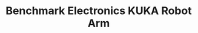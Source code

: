 ---
cover: "../Visuals/Benchmark-Kuka/stock_image.jpg"
coverAlt: ""
description: KUKA Robotic Arm that autonomously switches tools, picks up brushes, deburrs product surfaces and holes, and picks / racks products.
pubDate: 2021-01-01 00:00:00
slug: benchmark-electronics-robot-arm
title: Benchmark Electronics KUKA Robot Arm
tags:
- KUKA Programming
- Automation
- Manufacturing
- Robotics
---